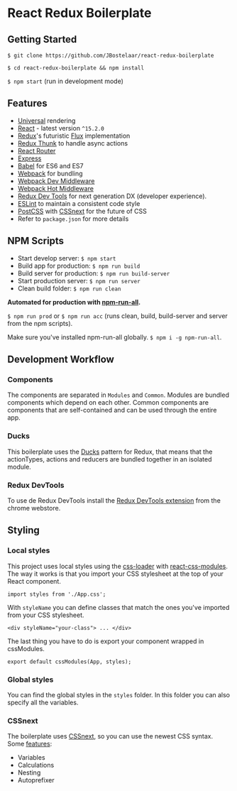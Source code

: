 # React Redux Boilerplate
## Getting Started
`$ git clone https://github.com/JBostelaar/react-redux-boilerplate`

`$ cd react-redux-boilerplate && npm install`

`$ npm start` (run in development mode)

## Features
* [Universal](https://medium.com/@mjackson/universal-javascript-4761051b7ae9) rendering
* [React](https://github.com/facebook/react) - latest version `^15.2.0`
* [Redux](https://github.com/rackt/redux)'s futuristic [Flux](https://facebook.github.io/react/blog/2014/05/06/flux.html) implementation
* [Redux Thunk](https://github.com/gaearon/redux-thunk) to handle async actions
* [React Router](https://github.com/rackt/react-router)
* [Express](http://expressjs.com)
* [Babel](http://babeljs.io) for ES6 and ES7
* [Webpack](http://webpack.github.io) for bundling
* [Webpack Dev Middleware](http://webpack.github.io/docs/webpack-dev-middleware.html)
* [Webpack Hot Middleware](https://github.com/glenjamin/webpack-hot-middleware)
* [Redux Dev Tools](https://github.com/gaearon/redux-devtools) for next generation DX (developer experience).
* [ESLint](http://eslint.org) to maintain a consistent code style
* [PostCSS](https://github.com/postcss/postcss-loader) with [CSSnext](http://cssnext.io/) for the future of CSS
* Refer to `package.json` for more details

## NPM Scripts
* Start develop server: `$ npm start`
* Build app for production: `$ npm run build`
* Build server for production: `$ npm run build-server`
* Start production server: `$ npm run server`
* Clean build folder: `$ npm run clean`

**Automated for production with [npm-run-all](https://github.com/mysticatea/npm-run-all).**

`$ npm run prod` or `$ npm run acc` (runs clean, build, build-server and server from the npm scripts).

Make sure you've installed npm-run-all globally. `$ npm i -g npm-run-all`.

## Development Workflow
### Components
The components are separated in `Modules` and `Common`. Modules are bundled components which depend on each other. Common components are components that are self-contained and can be used through the entire app.

### Ducks
This boilerplate uses the [Ducks](https://github.com/erikras/ducks-modular-redux) pattern for Redux, that means that the actionTypes, actions and reducers are bundled together in an isolated module.

### Redux DevTools
To use de Redux DevTools install the [Redux DevTools extension](https://chrome.google.com/webstore/detail/redux-devtools/lmhkpmbekcpmknklioeibfkpmmfibljd) from the chrome webstore.

## Styling
### Local styles
This project uses local styles using the [css-loader](https://github.com/webpack-contrib/css-loader) with [react-css-modules](https://github.com/gajus/react-css-modules). The way it works is that you import your CSS stylesheet at the top of your React component.

`import styles from './App.css';`

With `styleName` you can define classes that match the ones you've imported from your CSS stylesheet.

`<div styleName="your-class"> ... </div>`

The last thing you have to do is export your component wrapped in cssModules.

`export default cssModules(App, styles);`

### Global styles
You can find the global styles in the `styles` folder. In this folder you can also specify all the variables.  

### CSSnext
The boilerplate uses [CSSnext](http://cssnext.io/), so you can use the newest CSS syntax. Some [features](http://cssnext.io/features/):
* Variables
* Calculations
* Nesting
* Autoprefixer

